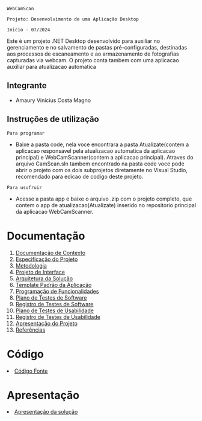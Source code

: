 `WebCamScan`

`Projeto: Desenvolvimento de uma Aplicação Desktop`

`Inicio - 07/2024`

Este é um projeto .NET Desktop desenvolvido para auxiliar no gerenciamento e no salvamento de pastas pré-configuradas, destinadas aos processos de escaneamento e ao armazenamento de fotografias capturadas via webcam.
O projeto conta tambem com uma aplicacao auxiliar para atualizacao automatica

## Integrante

* Amaury Vinícius Costa Magno

## Instruções de utilização

`Para programar`
- Baixe a pasta code, nela voce encontrara a pasta Atualizate(contem a aplicacao responsavel pela atualizacao automatica da aplicacao principal) e WebCamScanner(contem a aplicacao principal). Atraves do arquivo CamScan.sln tambem encontrado na pasta code voce pode abrir o projeto com os dois subprojetos diretamente no Visual Studio, recomendado para edicao de codigo deste projeto.   

`Para usufruir`
- Acesse a pasta app e baixe o arquivo .zip com o projeto completo, que contem o app de atualizacao(Atualizate) inserido no repositorio principal da aplicacao WebCamScanner.

# Documentação

<ol>
<li><a href="docs/01-Documentação de Contexto.md"> Documentação de Contexto</a></li>
<li><a href="docs/02-Especificação do Projeto.md"> Especificação do Projeto</a></li>
<li><a href="docs/03-Metodologia.md"> Metodologia</a></li>
<li><a href="docs/04-Projeto de Interface.md"> Projeto de Interface</a></li>
<li><a href="docs/05-Arquitetura da Solução.md"> Arquitetura da Solução</a></li>
<li><a href="docs/06-Template Padrão da Aplicação.md"> Template Padrão da Aplicação</a></li>
<li><a href="docs/07-Programação de Funcionalidades.md"> Programação de Funcionalidades</a></li>
<li><a href="docs/08-Plano de Testes de Software.md"> Plano de Testes de Software</a></li>
<li><a href="docs/09-Registro de Testes de Software.md"> Registro de Testes de Software</a></li>
<li><a href="docs/10-Plano de Testes de Usabilidade.md"> Plano de Testes de Usabilidade</a></li>
<li><a href="docs/11-Registro de Testes de Usabilidade.md"> Registro de Testes de Usabilidade</a></li>
<li><a href="docs/12-Apresentação do Projeto.md"> Apresentação do Projeto</a></li>
<li><a href="docs/13-Referências.md"> Referências</a></li>
</ol>

# Código

<li><a href="src/README.md"> Código Fonte</a></li>

# Apresentação

<li><a href="presentation/README.md"> Apresentação da solução</a></li>
